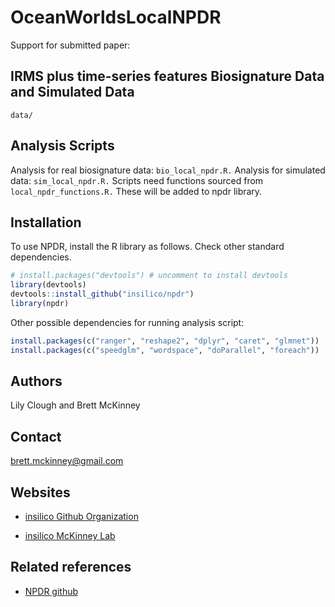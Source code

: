 # OceanWorldsLocalNPDR
Support for submitted paper: 

## IRMS plus time-series features Biosignature Data and Simulated Data
`data/`

## Analysis Scripts

Analysis for real biosignature data: `bio_local_npdr.R.`
Analysis for simulated data: `sim_local_npdr.R.`
Scripts need functions sourced from `local_npdr_functions.R.` These will be added to npdr library.

## Installation
To use NPDR, install the R library as follows. Check other standard dependencies. 

``` r
# install.packages("devtools") # uncomment to install devtools
library(devtools)
devtools::install_github("insilico/npdr")
library(npdr)
```

Other possible dependencies for running analysis script:

``` r
install.packages(c("ranger", "reshape2", "dplyr", "caret", "glmnet"))
install.packages(c("speedglm", "wordspace", "doParallel", "foreach"))
```

## Authors
Lily Clough and Brett McKinney

## Contact

[brett.mckinney@gmail.com](brett.mckinney@gmail.com)

## Websites

-   [insilico Github Organization](https://github.com/insilico)

-   [insilico McKinney Lab](https://brett-mckinney.github.io/)

## Related references

-   [NPDR github](https://insilico.github.io/npdr/)

